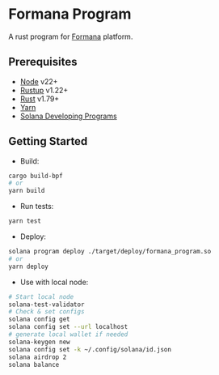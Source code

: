 # Formana Program

A rust program for [Formana](https://formana.olich.me/) platform.

## Prerequisites

- [Node](https://nodejs.org/en) v22+
- [Rustup](https://rustup.rs/) v1.22+
- [Rust](https://www.rust-lang.org/it) v1.79+
- [Yarn](https://yarnpkg.com/)
- [Solana Developing Programs](https://solana.com/docs/programs/overview)

## Getting Started

- Build: 
```bash
cargo build-bpf
# or
yarn build
```

- Run tests:
```bash
yarn test
```

- Deploy:
```bash
solana program deploy ./target/deploy/formana_program.so
# or
yarn deploy
```

- Use with local node:
```bash
# Start local node
solana-test-validator
# Check & set configs
solana config get
solana config set --url localhost
# generate local wallet if needed
solana-keygen new
solana config set -k ~/.config/solana/id.json
solana airdrop 2
solana balance
```

